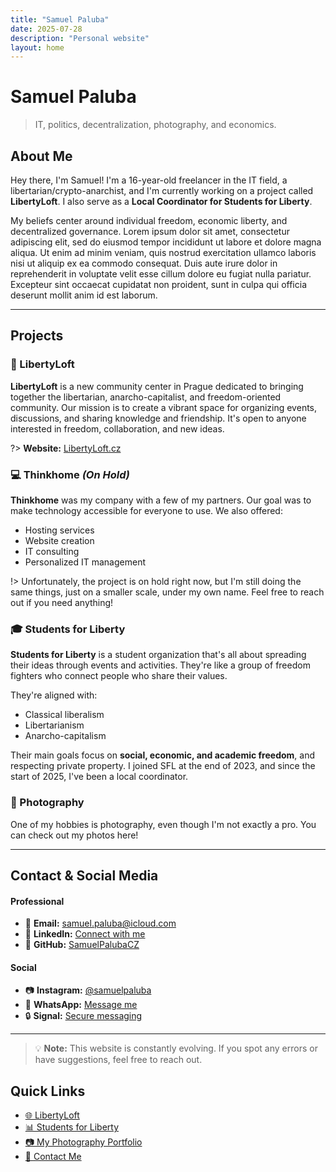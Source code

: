 ```yaml
---
title: "Samuel Paluba"
date: 2025-07-28
description: "Personal website"
layout: home
---
```


# Samuel Paluba

> IT, politics, decentralization, photography, and economics.

## About Me

Hey there, I'm Samuel! I'm a 16-year-old freelancer in the IT field, a libertarian/crypto-anarchist, and I'm currently working on a project called **LibertyLoft**. I also serve as a **Local Coordinator for Students for Liberty**.

My beliefs center around individual freedom, economic liberty, and decentralized governance. Lorem ipsum dolor sit amet, consectetur adipiscing elit, sed do eiusmod tempor incididunt ut labore et dolore magna aliqua. Ut enim ad minim veniam, quis nostrud exercitation ullamco laboris nisi ut aliquip ex ea commodo consequat. Duis aute irure dolor in reprehenderit in voluptate velit esse cillum dolore eu fugiat nulla pariatur. Excepteur sint occaecat cupidatat non proident, sunt in culpa qui officia deserunt mollit anim id est laborum.

---

## Projects

### 🏢 LibertyLoft

**LibertyLoft** is a new community center in Prague dedicated to bringing together the libertarian, anarcho-capitalist, and freedom-oriented community. Our mission is to create a vibrant space for organizing events, discussions, and sharing knowledge and friendship. It's open to anyone interested in freedom, collaboration, and new ideas.

?> **Website:** [LibertyLoft.cz](https://LibertyLoft.cz)

### 💻 Thinkhome *(On Hold)*

**Thinkhome** was my company with a few of my partners. Our goal was to make technology accessible for everyone to use. We also offered:

- Hosting services
- Website creation
- IT consulting
- Personalized IT management

!> Unfortunately, the project is on hold right now, but I'm still doing the same things, just on a smaller scale, under my own name. Feel free to reach out if you need anything!

### 🎓 Students for Liberty

**Students for Liberty** is a student organization that's all about spreading their ideas through events and activities. They're like a group of freedom fighters who connect people who share their values.

They're aligned with:
- Classical liberalism
- Libertarianism  
- Anarcho-capitalism

Their main goals focus on **social, economic, and academic freedom**, and respecting private property. I joined SFL at the end of 2023, and since the start of 2025, I've been a local coordinator.

### 📸 Photography

One of my hobbies is photography, even though I'm not exactly a pro. You can check out my photos here!

---

## Contact & Social Media

<!-- tabs:start -->

#### **Professional**

- 📧 **Email:** [samuel.paluba@icloud.com](mailto:samuel.paluba@icloud.com)
- 💼 **LinkedIn:** [Connect with me](https://linkedin.com/in/samuelpaluba)
- 🐙 **GitHub:** [SamuelPalubaCZ](https://github.com/SamuelPalubaCZ)

#### **Social**

- 📷 **Instagram:** [@samuelpaluba](https://instagram.com/samuelpaluba)
- 📱 **WhatsApp:** [Message me](https://wa.me/your-number)
- 🔒 **Signal:** [Secure messaging](https://signal.me/#p/your-signal)

<!-- tabs:end -->

---

> 💡 **Note:** This website is constantly evolving. If you spot any errors or have suggestions, feel free to reach out.

## Quick Links

- [🌐 LibertyLoft](https://LibertyLoft.cz)
- [📊 Students for Liberty](https://studentsforliberty.org)
- [📷 My Photography Portfolio](#photography)
- [📧 Contact Me](mailto:samuel.paluba@icloud.com)

